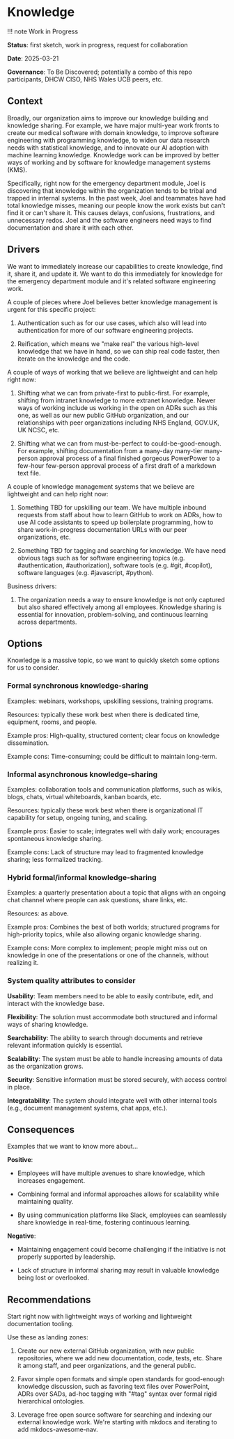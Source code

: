# Knowledge

!!! note
    Work in Progress

**Status**: first sketch, work in progress, request for collaboration

**Date**: 2025-03-21

**Governance**: To Be Discovered; potentially a combo of this repo participants, DHCW CISO, NHS Wales UCB peers, etc.

## Context

Broadly, our organization aims to improve our knowledge building and knowledge sharing. For example, we have major multi-year work fronts to create our medical software with domain knowledge, to improve software engineering with programming knowledge, to widen our data research needs with statistical knowledge, and to innovate our AI adoption with machine learning knowledge. Knowledge work can be improved by better ways of working and by software for knowledge management systems (KMS).

Specifically, right now for the emergency department module, Joel is discovering that knowledge within the organization tends to be tribal and trapped in internal systems. In the past week, Joel and teammates have had total knowledge misses, meaning our people know the work exists but can't find it or can't share it. This causes delays, confusions, frustrations, and unnecessary redos. Joel and the software engineers need ways to find documentation and share it with each other.

## Drivers

We want to immediately increase our capabilities to create knowledge, find it, share it, and update it. We want to do this immediately for knowledge for the emergency department module and it's related software engineering work.

A couple of pieces where Joel believes better knowledge management is urgent for this specific project:

1. Authentication such as for our use cases, which also will lead into authentication for more of our software engineering projects.

2. Reification, which means we "make real" the various high-level knowledge that we have in hand, so we can ship real code faster, then iterate on the knowledge and the code.

A couple of ways of working that we believe are lightweight and can help right now:

1. Shifting what we can from private-first to public-first. For example, shifting from intranet knowledge to more extranet knowledge. Newer ways of working include us working in the open on ADRs such as this one, as well as our new public GitHub organization, and our relationships with peer organizations including NHS England, GOV.UK, UK NCSC, etc.

2. Shifting what we can from must-be-perfect to could-be-good-enough. For example, shifting documentation from a many-day many-tier many-person approval process of a final finished gorgeous PowerPower to a few-hour few-person approval process of a first draft of a markdown text file.

A couple of knowledge management systems that we believe are lightweight and can help right now:

1. Something TBD for upskilling our team. We have multiple inbound requests from staff about how to learn GitHub to work on ADRs, how to use AI code assistants to speed up boilerplate programming, how to share work-in-progress documentation URLs with our peer organizations, etc.

2. Something TBD for tagging and searching for knowledge. We have need obvious tags such as for software engineering topics (e.g. #authentication, #authorization), software tools (e.g. #git, #copilot), software languages (e.g. #javascript, #python).

Business drivers:

1. The organization needs a way to ensure knowledge is not only captured but also shared effectively among all employees. Knowledge sharing is essential for innovation, problem-solving, and continuous learning across departments.

## Options

Knowledge is a massive topic, so we want to quickly sketch some options for us to consider.

### Formal synchronous knowledge-sharing

Examples: webinars, workshops, upskilling sessions, training programs.

Resources: typically these work best when there is dedicated time, equipment, rooms, and people.

Example pros: High-quality, structured content; clear focus on knowledge dissemination.

Example cons: Time-consuming; could be difficult to maintain long-term.

### Informal asynchronous knowledge-sharing

Examples: collaboration tools and communication platforms, such as wikis, blogs, chats, virtual whiteboards, kanban boards, etc.

Resources: typically these work best when there is organizational IT capability for setup, ongoing tuning, and scaling.

Example pros: Easier to scale; integrates well with daily work; encourages spontaneous knowledge sharing.

Example cons: Lack of structure may lead to fragmented knowledge sharing; less formalized tracking.

### Hybrid formal/informal knowledge-sharing

Examples: a quarterly presentation about a topic that aligns with an ongoing chat channel where people can ask questions, share links, etc.

Resources: as above.

Example pros: Combines the best of both worlds; structured programs for high-priority topics, while also allowing organic knowledge sharing.

Example cons: More complex to implement; people might miss out on knowledge in one of the presentations or one of the channels, without realizing it.

### System quality attributes to consider

**Usability**: Team members need to be able to easily contribute, edit, and interact with the knowledge base.

**Flexibility**: The solution must accommodate both structured and informal ways of sharing knowledge.

**Searchability**: The ability to search through documents and retrieve relevant information quickly is essential.

**Scalability**: The system must be able to handle increasing amounts of data as the organization grows.

**Security**: Sensitive information must be stored securely, with access control in place.

**Integratability**: The system should integrate well with other internal tools (e.g., document management systems, chat apps, etc.).

## Consequences

Examples that we want to know more about...

**Positive**:

* Employees will have multiple avenues to share knowledge, which increases engagement.

* Combining formal and informal approaches allows for scalability while maintaining quality.

* By using communication platforms like Slack, employees can seamlessly share knowledge in real-time, fostering continuous learning.

**Negative**:

* Maintaining engagement could become challenging if the initiative is not properly supported by leadership.

* Lack of structure in informal sharing may result in valuable knowledge being lost or overlooked.

## Recommendations

Start right now with lightweight ways of working and lightweight documentation tooling. 

Use these as landing zones:

1. Create our new external GitHub organization, with new public repositories, where we add new documentation, code, tests, etc. Share it among staff, and peer organizations, and the general public.

2. Favor simple open formats and simple open standards for good-enough knowledge discussion, such as favoring text files over PowerPoint, ADRs over SADs, ad-hoc tagging with "#tag" syntax over formal rigid hierarchical ontologies.

3. Leverage free open source software for searching and indexing our external knowledge work. We're starting with mkdocs and iterating to add mkdocs-awesome-nav.
